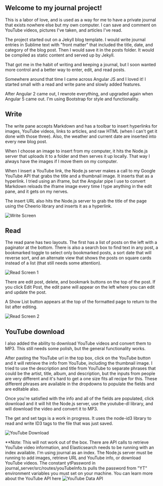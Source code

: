 ## Welcome to my journal project!

This is a labor of love, and is used as a way for me to have a private journal that exists nowhere else but my own computer.  I can save and comment on YouTube videos, pictures I've taken, and articles I've read.

The project started out on a Jekyll blog template.  I would write journal entries in Sublime text with "front matter" that included the title, date, and category of the blog post.  Then I would save it in the posts folder.  It would be compiled as static content and served up by Jekyll.

That got me in the habit of writing and keeping a journal, but I soon wanted more control and a better way to enter, edit, and read posts.

Somewhere around that time I came across Angular JS and I loved it!  I started small with a read and write pane and slowly added features.  

After Angular 2 came out, I rewrote everything, and upgraded again when Angular 5 came out.  I'm using Bootstrap for style and functionality.

## Write

The write pane accepts Markdown and has a toolbar to insert hyperlinks for images, YouTube videos, links to articles, and raw HTML (when I can't get it done with those three).  Also, the weather and current date are inserted into every new blog post.

When I choose an image to insert from my computer, it hits the Node.js server that uploads it to a folder and then serves it up locally.  That way I always have the images if I move them on my computer.

When I insert a YouTube link, the Node.js server makes a call to my Google YouTube API that grabs the title and a thumbnail image.  It inserts that as a hyperlink.  I tried using an iframe, but the Angular pipe I use to convert Markdown reloads the iframe image every time I type anything in the edit pane, and it gets on my nerves.  

The insert URL also hits the Node.js server to grab the title of the page using the Cheerio library and inserts it as a hyperlink.  

![Write Screen](https://user-images.githubusercontent.com/11249870/58663572-af313180-82e1-11e9-9055-0cc7668dddef.JPG)

## Read

The read pane has two layouts.  The first has a list of posts on the left with a paginator at the bottom.  There is also a search box to find text in any post, a bookmarked toggle to select only bookmarked posts, a sort date that will reverse sort, and an alternate view that shows the posts on square cards instead of a list (that still needs some attention).  

![Read Screen 1](https://user-images.githubusercontent.com/11249870/58662255-9d01c400-82de-11e9-8569-2c7b53f6f6e7.JPG)

There are edit post, delete, and bookmark buttons on the top of the post.  If you click Edit Post, the edit pane will appear on the left where you can edit and update the post.  

A Show List button appears at the top of the formatted page to return to the list after editing.  

![Read Screen 2](https://user-images.githubusercontent.com/11249870/58663521-8f017280-82e1-11e9-8b3d-51b440c74596.JPG)

## YouTube download

I also added the ability to download YouTube videos and convert them to MP3.  This still needs some polish, but the general functionality works.  

After pasting the YouTube url in the top box, click on the YouTube button and it will retrieve the info from YouTube, including the thumbnail image.  I tried to use the description and title from YouTube to separate phrases that could be the artist, title, album, and description, but the inputs from people are very different and it's hard to get a one size fits all recipe for this.  These different phrases are available in the dropdowns to populate the fields and are editable also.

Once you're satisfied with the info and all of the fields are populated, click download and it will hit the Node.js server, use the youtube-dl library, and will download the video and convert it to MP3. 

The get and set tags is a work in progress.  It uses the node-id3 library to read and write ID3 tags to the file that was just saved.  

![YouTube Download](https://user-images.githubusercontent.com/11249870/58663625-bf491100-82e1-11e9-8cd1-e69dee043068.JPG)

**Note:  This will not work out of the box.  There are API calls to retrieve YouTube video information, and Elasticsearch needs to be running with an index available.  I'm using journal as an index.  The Node.js server must be running to add images, retrieve URL and YouTube info, or download YouTube videos.   The constant ytPassword in journal_server/src/routes/youTubeInfo.ts pulls the password from "YT" environment variables you must set on your machine.  You can learn more about the YouTube API here ![YouTube Data API](https://developers.google.com/youtube/v3/getting-started)

